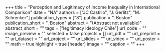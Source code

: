 +++
title = "Perception and Legitimacy of Income Inequality in International Comparison"
date = "NA"
authors = ["JC Castillo", "J. Gerlitz", "M. Schrenker"]
publication_types = ["8"]
publication = ". Boston"
publication_short = ". Boston"
abstract = "(Abstract not available)"
abstract_short = ""
tags = ["legitimacy ideology Chile"]
url_code = ""
image_preview = ""
selected = false
projects = []
url_pdf = ""
url_preprint = ""
url_dataset = ""
url_project = ""
url_slides = ""
url_video = ""
url_poster = ""
math = true
highlight = true
[header]
image = ""
caption = ""
+++
